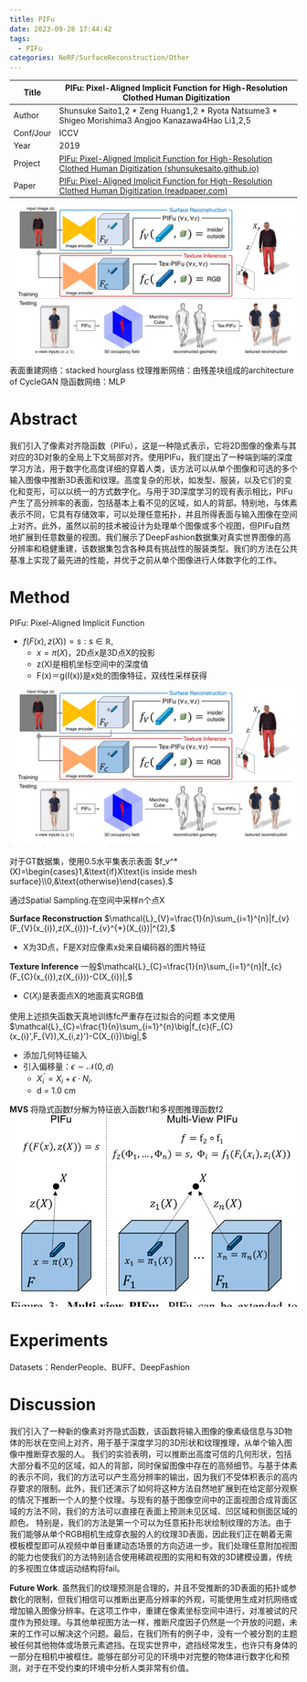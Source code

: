 ```yaml
---
title: PIFu
date: 2023-09-28 17:44:42
tags:
  - PIFu
categories: NeRF/SurfaceReconstruction/Other
---
```


| Title     | PIFu: Pixel-Aligned Implicit Function for High-Resolution Clothed Human Digitization                                                                                                                 |
| --------- | ---------------------------------------------------------------------------------------------------------------------------------------------------------------------------------------------------- |
| Author    | Shunsuke Saito1,2 * Zeng Huang1,2 * Ryota Natsume3 * Shigeo Morishima3 Angjoo Kanazawa4Hao Li1,2,5                                                                                                   |
| Conf/Jour | ICCV                                                                                                                                                                                                 |
| Year      | 2019                                                                                                                                                                                                 |
| Project   | [PIFu: Pixel-Aligned Implicit Function for High-Resolution Clothed Human Digitization (shunsukesaito.github.io)](https://shunsukesaito.github.io/PIFu/)                                              |
| Paper     | [PIFu: Pixel-Aligned Implicit Function for High-Resolution Clothed Human Digitization (readpaper.com)](https://readpaper.com/pdf-annotate/note?pdfId=4518249702759227393&noteId=1981090816765700608) |

![image.png](https://raw.githubusercontent.com/qiyun71/Blog_images/main/pictures/20230928170950.png)
表面重建网络：stacked hourglass
纹理推断网络：由残差块组成的architecture of CycleGAN
隐函数网络：MLP

<!-- more -->

# Abstract

我们引入了像素对齐隐函数（PIFu），这是一种隐式表示，它将2D图像的像素与其对应的3D对象的全局上下文局部对齐。使用PIFu，我们提出了一种端到端的深度学习方法，用于数字化高度详细的穿着人类，该方法可以从单个图像和可选的多个输入图像中推断3D表面和纹理。高度复杂的形状，如发型、服装，以及它们的变化和变形，可以以统一的方式数字化。与用于3D深度学习的现有表示相比，PIFu产生了高分辨率的表面，包括基本上看不见的区域，如人的背部。特别地，与体素表示不同，它具有存储效率，可以处理任意拓扑，并且所得表面与输入图像在空间上对齐。此外，虽然以前的技术被设计为处理单个图像或多个视图，但PIFu自然地扩展到任意数量的视图。我们展示了DeepFashion数据集对真实世界图像的高分辨率和稳健重建，该数据集包含各种具有挑战性的服装类型。我们的方法在公共基准上实现了最先进的性能，并优于之前从单个图像进行人体数字化的工作。

# Method

PIFu: Pixel-Aligned Implicit Function
- $f(F(x),z(X))=s:s\in\mathbb{R},$
    - $x=\pi(X)$，2D点x是3D点X的投影
    - z(X)是相机坐标空间中的深度值
    - F(x)＝g(I(x))是x处的图像特征，双线性采样获得

![image.png](https://raw.githubusercontent.com/qiyun71/Blog_images/main/pictures/20230928170950.png)

对于GT数据集，使用0.5水平集表示表面
$f_v^*(X)=\begin{cases}1,&\text{if}X\text{is inside mesh surface}\\0,&\text{otherwise}\end{cases}.$

通过Spatial Sampling.在空间中采样n个点X

**Surface Reconstruction**
$\mathcal{L}_{V}=\frac{1}{n}\sum_{i=1}^{n}|f_{v}(F_{V}(x_{i}),z(X_{i}))-f_{v}^{*}(X_{i})|^{2},$
- X为3D点，F是X对应像素x处来自编码器的图片特征

**Texture Inference**
一般$\mathcal{L}_{C}=\frac{1}{n}\sum_{i=1}^{n}|f_{c}(F_{C}(x_{i}),z(X_{i}))-C(X_{i})|,$
- $C(X_{i})$是表面点X的地面真实RGB值

使用上述损失函数天真地训练fc严重存在过拟合的问题
本文使用$\mathcal{L}_{C}=\frac{1}{n}\sum_{i=1}^{n}\big|f_{c}(F_{C}(x_{i}',F_{V}),X_{i,z}')-C(X_{i})\big|,$
- 添加几何特征输入
- 引入偏移量：$\epsilon\sim\mathcal{N}(0,d)$
    - $X_{i}^{\prime}=X_{i}+\epsilon\cdot N_{i}.$
    - d = 1.0 cm

**MVS**
将隐式函数f分解为特征嵌入函数f1和多视图推理函数f2
![image.png](https://raw.githubusercontent.com/qiyun71/Blog_images/main/pictures/20230928173658.png)

# Experiments

Datasets：RenderPeople、BUFF、DeepFashion

# Discussion

我们引入了一种新的像素对齐隐式函数，该函数将输入图像的像素级信息与3D物体的形状在空间上对齐，用于基于深度学习的3D形状和纹理推理，从单个输入图像中推断穿衣服的人。
我们的实验表明，可以推断出高度可信的几何形状，包括大部分看不见的区域，如人的背部，同时保留图像中存在的高频细节。与基于体素的表示不同，我们的方法可以产生高分辨率的输出，因为我们不受体积表示的高内存要求的限制。此外，我们还演示了如何将这种方法自然地扩展到在给定部分观察的情况下推断一个人的整个纹理。与现有的基于图像空间中的正面视图合成背面区域的方法不同，我们的方法可以直接在表面上预测未见区域、凹区域和侧面区域的颜色。
特别是，我们的方法是第一个可以为任意拓扑形状绘制纹理的方法。由于我们能够从单个RGB相机生成穿衣服的人的纹理3D表面，因此我们正在朝着无需模板模型即可从视频中单目重建动态场景的方向迈进一步。我们处理任意附加视图的能力也使我们的方法特别适合使用稀疏视图的实用和有效的3D建模设置，传统的多视图立体或运动结构将fail。

**Future Work**.
虽然我们的纹理预测是合理的，并且不受推断的3D表面的拓扑或参数化的限制，但我们相信可以推断出更高分辨率的外观，可能使用生成对抗网络或增加输入图像分辨率。在这项工作中，重建在像素坐标空间中进行，对准被试的尺度作为预处理。与其他单视图方法一样，推断尺度因子仍然是一个开放的问题，未来的工作可以解决这个问题。最后，在我们所有的例子中，没有一个被分割的主题被任何其他物体或场景元素遮挡。在现实世界中，遮挡经常发生，也许只有身体的一部分在相机中被框住。能够在部分可见的环境中对完整的物体进行数字化和预测，对于在不受约束的环境中分析人类非常有价值。